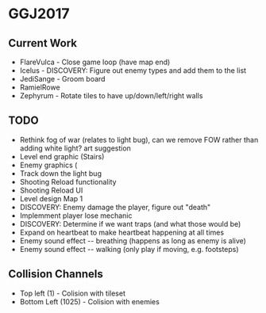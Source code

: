 # GGJ2017

## Current Work
- FlareVulca - Close game loop (have map end)
- Icelus - DISCOVERY: Figure out enemy types and add them to the list
- JediSange - Groom board
- RamielRowe
- Zephyrum - Rotate tiles to have up/down/left/right walls

## TODO
- Rethink fog of war (relates to light bug), can we remove FOW rather than adding white light? art suggestion
- Level end graphic (Stairs)
- Enemy graphics (
- Track down the light bug
- Shooting Reload functionality
- Shooting Reload UI
- Level design Map 1
- DISCOVERY: Enemy damage the player, figure out "death"
- Implemment player lose mechanic
- DISCOVERY: Determine if we want traps (and what those would be)
- Expand on heartbeat to make heartbeat happening at all times
- Enemy sound effect -- breathing (happens as long as enemy is alive)
- Enemy sound effect -- walking (only play if moving, e.g. footsteps)

## Collision Channels
- Top left (1) - Colision with tileset
- Bottom Left (1025) - Colision with enemies
